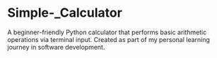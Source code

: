 # Simple-_Calculator
A beginner-friendly Python calculator that performs basic arithmetic operations via terminal input. Created as part of my personal learning journey in software development.
